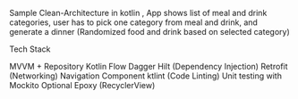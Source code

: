 
Sample Clean-Architecture in kotlin ,
App shows list of meal and drink categories, user has to pick one category from meal and drink, and generate a dinner (Randomized food and drink based on selected category)

Tech Stack

MVVM + Repository
Kotlin Flow
Dagger Hilt (Dependency Injection)
Retrofit (Networking)
Navigation Component
ktlint (Code Linting)
Unit testing with Mockito
Optional
Epoxy (RecyclerView)
